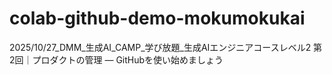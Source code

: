 # colab-github-demo-mokumokukai
2025/10/27_DMM_生成AI_CAMP_学び放題_生成AIエンジニアコースレベル2 第2回｜プロダクトの管理 — GitHubを使い始めましょう
